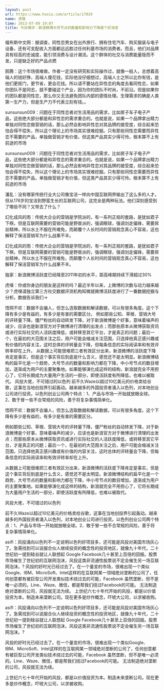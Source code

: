 ```yaml
---
layout: post
url: https://www.huxiu.com/article/17019
name: 虎嗅
time: 2013-07-09 19:07
title: 今日嗅评：新浪微博大号节点的数量和影响力下降是个好消息
---
```

福布斯中文网：据调查，同性恋男女在出外旅行、拥有住宅汽车、购买服装与电子设备，还有可支配收入方面都远远胜过任何利基市场的消费者。而且，他们对品牌具有较高的忠诚度，能引领消费与设计潮流。这个群体的社交与消费能量隐而不发，只是缺乏好的产品点燃

鹄腾：这个市场很难做，作者一定没有研究和实际操作过，就像一般人，总想着高端人的钱好挣，高端人傻花钱，实际他没仔细想过，高端人士之所以比你有钱，是他们更抠门，更节省，更会花钱。所以请不要站在异性恋的角度去看同性恋，如果你团队不是同志，就不要碰这个产业，因为你的团队不时尚，不前沿。但是如果你的团队都是同性恋，那么你又无法避免团队内部的感情处理。生理需求的确是人类第一生产力，但是生产力不代表立刻有钱。。

sunsunsun009：问题在于同性恋者对生活用品的需求，比如房子车子电子产品，这些绝大部分都是和异性恋的需求重合的。也就是说，如果一个品牌拿出精力单独对同性恋做营销的话，那么必然会影响异性恋对其品牌的接受度，综合起来恐怕会得不偿失，所以这个理论上的市场其实很难挖掘。只有那些同性恋需要而异性恋不需要的产品，单独做营销才有价值，但这类产品其实少得可怜，根本算不上有前途的市场

sunsunsun009：问题在于同性恋者对生活用品的需求，比如房子车子电子产品，这些绝大部分都是和异性恋的需求重合的。也就是说，如果一个品牌拿出精力单独对同性恋做营销的话，那么必然会影响异性恋对其品牌的接受度，综合起来恐怕会得不偿失，所以这个理论上的市场其实很难挖掘。只有那些同性恋需要而异性恋不需要的产品，单独做营销才有价值，但这类产品其实少得可怜，根本算不上有前途的市场

潘乱：没有哪家传统行业大公司像宝洁一样向中国互联网界输出了这么多的人才。但从176岁的宝洁到野蛮生长的互联网公司，这完全是两种玩法。他们深刻感受到了哪些不同？又带去了什么？

幻化成风的雨：传统大企业的营销是学院派的，有一系列正规的套路，是犹如君子下棋，但是互联网需要的营销可能是野兽派的，强调眼球，强调剑走偏锋，需要屌丝精神，所以水土不服在所难免，而颠覆个人长时间的营销观念真心不容易，这也解释了保洁营销军为什么战果不丰。

幻化成风的雨：传统大企业的营销是学院派的，有一系列正规的套路，是犹如君子下棋，但是互联网需要的营销可能是野兽派的，强调眼球，强调剑走偏锋，需要屌丝精神，所以水土不服在所难免，而颠覆个人长时间的营销观念真心不容易，这也解释了保洁营销军为什么战果不丰。

独家：新浪微博活跃度已经降至2011年初的水平，距高峰期持续下滑超过30%

虎嗅：你或你身边的朋友是这样的吗？最近半年以来，上微博的次数与动力越来越少？虎嗅请独立第三方社交数据评测机构知微就微博活跃度进行了一番数据挖掘与分析。数据告诉我们→

悟网不欢：数据不会骗人，但怎么选取数据和解读数据，可以有很多角度。这个下降有多少是有益的，有多少是有害的需要区分。 例如那些公知、草根、营销大号的评转量下降，僵尸粉丝的自动转发下降，对于新浪微博是个好事，意味着噪声的减少，应该也是新浪官方对于微博进行清理的出发点；而那些原本从微博获取资讯或进行实际社交的人活跃度降低，或转移至其它平台，才是真正的问题；最后一个，在最初的大范围关注之后，用户可能会缩减关注范围，只选择他真正感兴趣或有价值的内容关注，这时总体的评转量会下降，但每条信息的实际阅读率和有效评转率却在上升。 从数据上可能很难把三者有效区分出来，新浪微博的活跃度下降肯定是事实，但是这个事实背后到底是什么含义，感觉还不是太明显。新浪微博结构的扁平化是一个趋势，大号节点的数量和影响力都在下降，中小号节点的数目增加，逐渐成为用户的主要聚集地。如果能够演化成这样的结构，新浪就完全不用担心了，它将长期成为大量用户生活的一部分，即使活跃度有所降低，也难以被取代。 风投大佬，不可错过的以色列 前不久Waze以超过10亿美元的价格卖给谷歌，这事在当地创投界引起轰动。越来越多的外国投资者涌入以色列，对本地创业公司进行投资。以色列创业公司两个特点：1、产品与市场一开始就放眼全球。2、敢于冒一些不合常规的风险，善于将复杂事情简单化。

悟网不欢：数据不会骗人，但怎么选取数据和解读数据，可以有很多角度。这个下降有多少是有益的，有多少是有害的需要区分。

例如那些公知、草根、营销大号的评转量下降，僵尸粉丝的自动转发下降，对于新浪微博是个好事，意味着噪声的减少，应该也是新浪官方对于微博进行清理的出发点；而那些原本从微博获取资讯或进行实际社交的人活跃度降低，或转移至其它平台，才是真正的问题；最后一个，在最初的大范围关注之后，用户可能会缩减关注范围，只选择他真正感兴趣或有价值的内容关注，这时总体的评转量会下降，但每条信息的实际阅读率和有效评转率却在上升。

从数据上可能很难把三者有效区分出来，新浪微博的活跃度下降肯定是事实，但是这个事实背后到底是什么含义，感觉还不是太明显。新浪微博结构的扁平化是一个趋势，大号节点的数量和影响力都在下降，中小号节点的数目增加，逐渐成为用户的主要聚集地。如果能够演化成这样的结构，新浪就完全不用担心了，它将长期成为大量用户生活的一部分，即使活跃度有所降低，也难以被取代。

风投大佬，不可错过的以色列

前不久Waze以超过10亿美元的价格卖给谷歌，这事在当地创投界引起轰动。越来越多的外国投资者涌入以色列，对本地创业公司进行投资。以色列创业公司两个特点：1、产品与市场一开始就放眼全球。2、敢于冒一些不合常规的风险，善于将复杂事情简单化。

asifl：风投涌向以色列不一定说明以色列好项目多，还可能是风投对美国市场灰心了。急需找到可以说服合伙人继续投资的概念性的投资地区，就像九十年代，二十世纪初一提到硅谷就让人联想起 Google Facebook几十甚至上百倍的回报。股票市场催生了世纪初的互联网泡沫，风投这类非流通性股票说不定会催生另一场互联网泡沫。? 风投的好时光已经过去了。在一个量变的市场，很难出现一个类似Google、IBM、MicroSoft、Intel这样的在互联网某一领域绝对垄断的公司了，任何创意都有被巨型公司开发类似技术绕过去的可能，Facebook 虽然垄断，但不是唯一必须的。Line、Waze、微信，都是帮我们绕过Facebook的可能。 无法制造绝对垄断的公司，风投就无法为续。 上世纪六七十年代开始的风投，都是以价值投资为本。制造未来垄断公司。现在更多是炒作概念，吓唬大公司，以求被收购。

asifl：风投涌向以色列不一定说明以色列好项目多，还可能是风投对美国市场灰心了。急需找到可以说服合伙人继续投资的概念性的投资地区，就像九十年代，二十世纪初一提到硅谷就让人联想起 Google Facebook几十甚至上百倍的回报。股票市场催生了世纪初的互联网泡沫，风投这类非流通性股票说不定会催生另一场互联网泡沫。?

风投的好时光已经过去了。在一个量变的市场，很难出现一个类似Google、IBM、MicroSoft、Intel这样的在互联网某一领域绝对垄断的公司了，任何创意都有被巨型公司开发类似技术绕过去的可能，Facebook 虽然垄断，但不是唯一必须的。Line、Waze、微信，都是帮我们绕过Facebook的可能。 无法制造绝对垄断的公司，风投就无法为续。

上世纪六七十年代开始的风投，都是以价值投资为本。制造未来垄断公司。现在更多是炒作概念，吓唬大公司，以求被收购。

